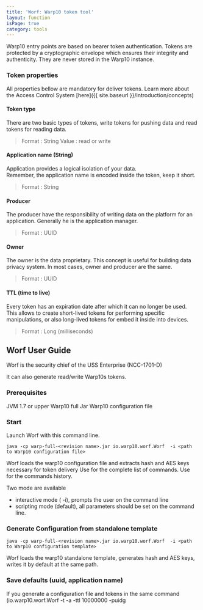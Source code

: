 ```yaml
---
title: 'Worf: Warp10 token tool'
layout: function
isPage: true
category: tools
---
```


Warp10 entry points are based on bearer token authentication. 
Tokens are protected by a cryptographic envelope which ensures their integrity and authenticity. They are never stored in the Warp10 instance.

### Token properties  

All properties bellow are mandatory for deliver tokens. Learn more about the Access Control System [here]({{ site.baseurl }}/introduction/concepts) 

#### Token type

There are two basic types of tokens, write tokens for pushing data and read tokens for reading data.

> Format : String
  Value : read or write

#### Application name (String)

Application provides a logical isolation of your data.    
Remember, the application name is encoded inside the token, keep it short.

> Format : String


#### Producer

The producer have the responsibility of writing data on the platform for an application. Generally he is the application manager.

> Format : UUID

#### Owner

The owner is the data proprietary. This concept is useful for building data privacy system. In most cases, owner and producer are the same.

> Format : UUID

#### TTL (time to live)

Every token has an expiration date after which it can no longer be used. This allows to create short-lived tokens for performing specific manipulations,
or also long-lived tokens for embed it inside into devices.

> Format : Long (milliseconds)

## Worf User Guide

Worf is the security chief of the USS Enterprise (NCC-1701-D)

It can also generate read/write Warp10s tokens.

### Prerequisites

JVM 1.7 or upper
Warp10 full Jar
Warp10 configuration file

### Start
Launch Worf with this command line.

    java -cp warp-full-<revision name>.jar io.warp10.worf.Worf  -i <path to Warp10 configuration file>

Worf loads the warp10 configuration file and extracts hash and AES keys necessary for token delivery
Use <Tab> for the complete list of commands.
Use <Up or Down> for the commands history.

Two mode are available 

 * interactive mode ( -i), prompts the user on the command line
 * scripting mode (default), all parameters should be set on the command line.

### Generate Configuration from standalone template

    java -cp warp-full-<revision name>.jar io.warp10.worf.Worf  -i <path to Warp10 configuration template> 
    
Worf loads the warp10 standalone template, generates hash and AES keys, writes it by default at the same path.      

### Save defaults (uuid, application name)
 
If you generate a configuration file and tokens in the same command (io.warp10.worf.Worf  -t  -a <name> -ttl 10000000 -puidg <template>) 
Worf can save a default configuration (.<configurationFile>.worf) at the same path. It contains:
 * the producer uuid
 * the owner uuid
 * the application name
 
These values are taken by default, with the interactive or scripting mode.  

### Encode token

You can encode tokens with <encodeToken> command or -t option. You have to enter this following fields:

1. token type (read or write)
2. application name
3. producer UUID
4. owner UUID (enter for use producer UUID as Owner)
5. time to live (in milliseconds)
6. encode or cancel

You will have the following output

    token=oUKQCEBFEFdhHkgllX1Bimlg3gpi53pg2YZZ5qYfmUdm2yomtFMG91m73mSe5DpbQcEnDaH0B_OvFvsx3c9_7_ujWM8oap.Al6nsWYUZcXHIfZ6yt9pY5.
    tokenIdent=a25b04e4882dbf1f
    application name=test.application.name
    producer & owner=4430fb04-ba03-11e5-ae25-535a84589344 & 4430fb04-ba03-11e5-ae25-535a84589344
    ttl=120000000

You can use this token immediately on fetch, update or delete endpoints.
The token identifier can be used for revoke this token by adding it inside a trl (token revocation list)

### Decode token

You can decode and print token properties (only available in interactive mode). You also can convert write tokens into read token with strictly the same properties (validity, application, owner & producer uuids).     

### Quit

No command history is stored by Worf.
